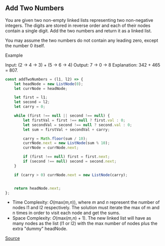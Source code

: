 ## Add Two Numbers
You are given two non-empty linked lists representing two non-negative integers. The digits are stored in reverse order and each of their nodes contain a single digit. Add the two numbers and return it as a linked list.

You may assume the two numbers do not contain any leading zero, except the number 0 itself.

Example

Input: (2 -> 4 -> 3) + (5 -> 6 -> 4)
Output: 7 -> 0 -> 8
Explanation: 342 + 465 = 807.


```JavaScript
const addTwoNumbers = (l1, l2) => {
    let headNode = new ListNode(0);
    let currNode = headNode;

    let first = l1;
    let second = l2;
    let carry = 0;

    while (first !== null || second !== null) {
        let firstVal = first !== null ? first.val : 0;
        let secondVal = second !== null ? second.val : 0;
        let sum = firstVal + secondVal + carry;

        carry = Math.floor(sum / 10);
        currNode.next = new ListNode(sum % 10);
        currNode = currNode.next;

        if (first !== null) first = first.next;
        if (second !== null) second = second.next;
    }

    if (carry > 0) currNode.next = new ListNode(carry);


    return headNode.next;
};
```


- Time Complexity: *O*(max(*m,n*)), where *m* and *n* represent the number of nodes l1 and l2 respectively. The solution must iterate the max of m and n times in order to visit each node and get the sums.
- Space Complexity: *O*(max(*m,n*) + 1). The new linked list will have as many nodes as the list (l1 or l2) with the max number of nodes plus the extra "dummy" headNode.

[Source](link)
